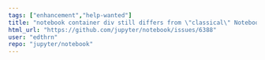 ```yaml
---
tags: ["enhancement","help-wanted"]
title: "notebook container div still differs from \"classical\" Notebook experience"
html_url: "https://github.com/jupyter/notebook/issues/6388"
user: "edthrn"
repo: "jupyter/notebook"
---
```


